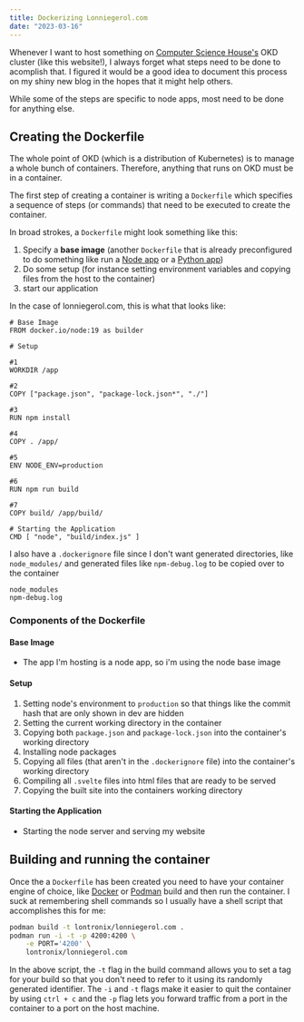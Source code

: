 ```yaml
---
title: Dockerizing Lonniegerol.com
date: "2023-03-16"
---
```


Whenever I want to host something on [Computer Science House's](https://csh.rit.edu) OKD cluster (like this website!),
I always forget what steps need to be done to acomplish that. I figured it would be a good idea to document this process on
my shiny new blog in the hopes that it might help others.

While some of the steps are specific to node apps, most need to be done for anything else.

## Creating the Dockerfile
The whole point of OKD (which is a distribution of Kubernetes) is to manage a whole bunch of containers. Therefore, anything that
runs on OKD must be in a container.

The first step of creating a container is writing a `Dockerfile` which specifies a sequence of steps (or commands) that need to be
executed to create the container.

In broad strokes, a `Dockerfile` might look something like this:

1. Specify a **base image** (another `Dockerfile` that is already preconfigured to do something like run a [Node app](https://hub.docker.com/_/node) or a [Python app](https://hub.docker.com/_/python))
2. Do some setup (for instance setting environment variables and copying files from the host to the container)
3. start our application

In the case of lonniegerol.com, this is what that looks like:
```docker
# Base Image
FROM docker.io/node:19 as builder

# Setup

#1
WORKDIR /app

#2
COPY ["package.json", "package-lock.json*", "./"]

#3
RUN npm install

#4
COPY . /app/

#5
ENV NODE_ENV=production

#6
RUN npm run build

#7
COPY build/ /app/build/

# Starting the Application
CMD [ "node", "build/index.js" ]
```

I also have a `.dockerignore` file since I don't want generated directories, like `node_modules/` and generated files like `npm-debug.log` to be copied over
to the container

```
node_modules
npm-debug.log
```
### Components of the Dockerfile
#### Base Image
- The app I'm hosting is a node app, so i'm using the node base image
#### Setup
1. Setting node's environment to `production` so that things like the commit hash that are only shown in dev are hidden
2. Setting the current working directory in the container
3. Copying both `package.json` and `package-lock.json` into the container's working directory
4. Installing node packages
5. Copying all files (that aren't in the `.dockerignore` file) into the container's working directory
6. Compiling all `.svelte` files into html files that are ready to be served
7. Copying the built site into the containers working directory
#### Starting the Application
- Starting the node server and serving my website

## Building and running the container
Once the a `Dockerfile` has been created you need to have your container engine of choice, like [Docker](https://docker.io/) or [Podman](https://podman.io/)
build and then run the container. I suck at remembering shell commands so I usually have a shell script that accomplishes this for me:

```bash
podman build -t lontronix/lonniegerol.com .
podman run -i -t -p 4200:4200 \
	-e PORT='4200' \
	lontronix/lonniegerol.com
```

In the above script, the `-t` flag in the build command allows you to set a tag for your build so that you don't need to refer to it using its randomly generated identifier. The `-i` and `-t` flags make it easier to quit the container by using `ctrl + c` and the `-p` flag lets you forward traffic from a port in the container to a port on the host machine.


